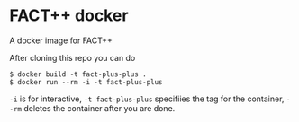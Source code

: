 # FACT++ docker

A docker image for FACT++

After cloning this repo you can do

```
$ docker build -t fact-plus-plus .
$ docker run --rm -i -t fact-plus-plus
```
`-i` is for interactive, `-t fact-plus-plus` specifiies the tag for the container,
`--rm` deletes the container after you are done.
